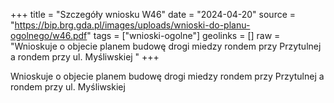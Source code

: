 +++
title = "Szczegóły wniosku W46"
date = "2024-04-20"
source = "https://bip.brg.gda.pl/images/uploads/wnioski-do-planu-ogolnego/w46.pdf"
tags = ["wnioski-ogolne"]
geolinks = []
raw = "Wnioskuje o objecie planem budowę drogi miedzy rondem przy Przytulnej a rondem przy ul. Myśliwskiej "
+++

Wnioskuje o objecie planem budowę drogi miedzy rondem przy Przytulnej a rondem
przy ul. Myśliwskiej



